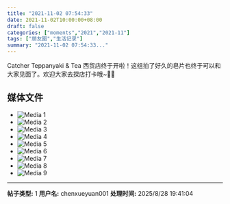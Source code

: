 ```yaml
---
title: "2021-11-02 07:54:33"
date: 2021-11-02T10:00:00+08:00
draft: false
categories: ["moments","2021","2021-11"]
tags: ["朋友圈","生活记录"]
summary: "2021-11-02 07:54:33..."
---
```


Catcher Teppanyaki & Tea 西贸店终于开啦！这组拍了好久的皂片也终于可以和大家见面了。欢迎大家去探店打卡哦~🥰😍

## 媒体文件

- ![Media 1](/Moments/photos/2021-11-02/202111020754330.jpg)
- ![Media 2](/Moments/photos/2021-11-02/202111020754331.jpg)
- ![Media 3](/Moments/photos/2021-11-02/202111020754332.jpg)
- ![Media 4](/Moments/photos/2021-11-02/202111020754333.jpg)
- ![Media 5](/Moments/photos/2021-11-02/202111020754334.jpg)
- ![Media 6](/Moments/photos/2021-11-02/202111020754335.jpg)
- ![Media 7](/Moments/photos/2021-11-02/202111020754336.jpg)
- ![Media 8](/Moments/photos/2021-11-02/202111020754337.jpg)
- ![Media 9](/Moments/photos/2021-11-02/202111020754338.jpg)

---

**帖子类型:** 1
**用户名:** chenxueyuan001
**处理时间:** 2025/8/28 19:41:04